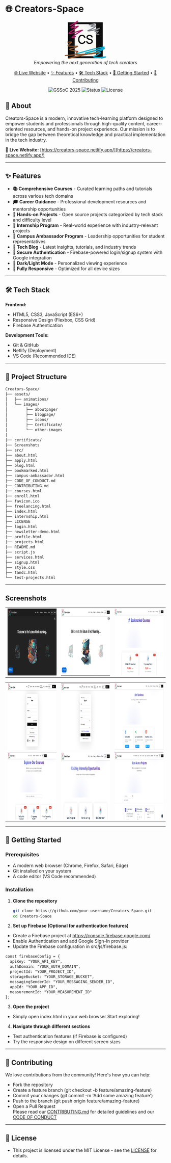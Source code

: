 # 🌐 Creators-Space

<p align="center">
  <img src="./assets/images/logo.png" alt="Creators-Space Logo" height="120px" />
  <br/>
  <em>Empowering the next generation of tech creators</em>
</p>

<p align="center">
  <a href="https://creators-space.netlify.app/">🌐 Live Website</a> •
  <a href="#-features">✨ Features</a> •
  <a href="#-tech-stack">🛠 Tech Stack</a> •
  <a href="#-getting-started">🚀 Getting Started</a> •
  <a href="#-contributing">🤝 Contributing</a>
</p>

<p align="center">
  <img src="https://img.shields.io/badge/GSSOC-2025-blue?style=for-the-badge&logo=github" alt="GSSoC 2025" />
  <img src="https://img.shields.io/badge/Status-Active-brightgreen?style=for-the-badge" alt="Status" />
  <img src="https://img.shields.io/badge/License-MIT-green?style=for-the-badge" alt="License" />
</p>

## 📖 About

Creators-Space is a modern, innovative tech-learning platform designed to empower students and professionals through high-quality content, career-oriented resources, and hands-on project experience. Our mission is to bridge the gap between theoretical knowledge and practical implementation in the tech industry.

🔗 **Live Website:** [https://creators-space.netlify.app/](https://creators-space.netlify.app/)

---


## ✨ Features

- **📚 Comprehensive Courses** - Curated learning paths and tutorials across various tech domains
- **🎓 Career Guidance** - Professional development resources and mentorship opportunities
- **🔬 Hands-on Projects** - Open source projects categorized by tech stack and difficulty level
- **💼 Internship Program** - Real-world experience with industry-relevant projects
- **🌟 Campus Ambassador Program** - Leadership opportunities for student representatives
- **📝 Tech Blog** - Latest insights, tutorials, and industry trends
- **🔐 Secure Authentication** - Firebase-powered login/signup system with Google integration
- **🌙 Dark/Light Mode** - Personalized viewing experience
- **📱 Fully Responsive** - Optimized for all device sizes

---


## 🛠 Tech Stack

**Frontend:**
- HTML5, CSS3, JavaScript (ES6+)
- Responsive Design (Flexbox, CSS Grid)
- Firebase Authentication

**Development Tools:**
- Git & GitHub
- Netlify (Deployment)
- VS Code (Recommended IDE)

---

## 📁 Project Structure

```
Creators-Space/
├── assets/
│   ├── animations/ 
│   └── images/
│        ├── aboutpage/
│        ├── blogpage/
│        ├── icons/
│        ├── Certificate/
│        └── other-images
│
├── certificate/      
├── Screenshots
├── src/
├── about.html
├── apply.html
├── blog.html
├── bookmarked.html
├── campus-ambassador.html
├── CODE_OF_CONDUCT.md
├── CONTRIBUTING.md
├── courses.html
├── enroll.html
├── favicon.ico
├── freelancing.html
├── index.html
├── internship.html
├── LICENSE
├── login.html
├── newsletter-demo.html
├── profile.html
├── projects.html
├── README.md
├── script.js
├── services.html
├── signup.html
├── style.css
├── tandc.html
└── test-projects.html
```
---
## Screenshots
<table>
<tr align="center">
<td><img src="./Screenshots/homepage-dark.png" height="210px" width="300px" /></td>
<td><img src="./Screenshots/homepage-light.png" height="210px" width="300px" /></td>
<td><img src="./Screenshots/bookmarks.png" height="210px" width="300px" /></td>
</tr>
<table>
<tr align="center">
<td><img src="./Screenshots/login.png" height="210px" width="300px" /></td>
<td><img src="./Screenshots/signup.png" height="210px" width="300px" /></td>
<td><img src="./Screenshots/services.png" height="210px" width="300px" /></td>
</tr>
<tr align="center">
<td><img src="./Screenshots/course.png" height="210px" width="300px" /></td>
<td><img src="./Screenshots/internship.png" height="210px" width="300px" /></td>
<td><img src="./Screenshots/opensource.png" height="210px" width="300px" /></td>
</tr>
</table>
  
  

---
## 🚀 Getting Started

### Prerequisites

- A modern web browser (Chrome, Firefox, Safari, Edge)
- Git installed on your system
- A code editor (VS Code recommended)

### Installation

1. **Clone the repository**
   ```bash
   git clone https://github.com/your-username/Creators-Space.git
   cd Creators-Space
   ```
2. **Set up Firebase (Optional for authentication features)**
- Create a Firebase project at https://console.firebase.google.com/
- Enable Authentication and add Google Sign-In provider
- Update the Firebase configuration in src/js/firebase.js:
```
const firebaseConfig = {
  apiKey: "YOUR_API_KEY",
  authDomain: "YOUR_AUTH_DOMAIN",
  projectId: "YOUR_PROJECT_ID",
  storageBucket: "YOUR_STORAGE_BUCKET",
  messagingSenderId: "YOUR_MESSAGING_SENDER_ID",
  appId: "YOUR_APP_ID",
  measurementId: "YOUR_MEASUREMENT_ID"
};
```
3. **Open the project**
- Simply open index.html in your web browser
  Start exploring!

4. **Navigate through different sections**
- Test authentication features (if Firebase is configured)
- Try the responsive design on different screen sizes
---
## 🤝 Contributing
We love contributions from the community! Here's how you can help:
- Fork the repository
- Create a feature branch (git checkout -b feature/amazing-feature)
- Commit your changes (git commit -m 'Add some amazing feature')
- Push to the branch (git push origin feature/amazing-feature)
- Open a Pull Request<br>
Please read our [CONTRIBUTING.md](./CONTRIBUTING.md) for detailed guidelines and our [CODE OF CONDUCT](./CODE_OF_CONDUCT.md)
---
## 📄 License
- This project is licensed under the MIT License - see the [LICENSE](./LICENSE) for details.
